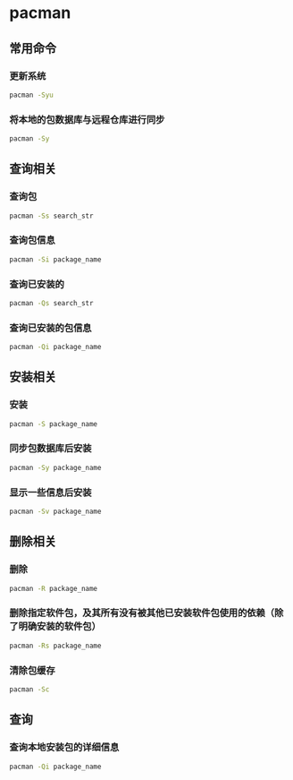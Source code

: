 # pacman

## 常用命令

### 更新系统

```bash
pacman -Syu
```

### 将本地的包数据库与远程仓库进行同步

```bash
pacman -Sy
```

## 查询相关

### 查询包

```bash
pacman -Ss search_str
```

### 查询包信息

```bash
pacman -Si package_name
```

### 查询已安装的

```bash
pacman -Qs search_str
```

### 查询已安装的包信息

```bash
pacman -Qi package_name
```

## 安装相关

### 安装

```bash
pacman -S package_name
```

### 同步包数据库后安装

```bash
pacman -Sy package_name
```

### 显示一些信息后安装

```bash
pacman -Sv package_name
```

## 删除相关

### 删除

```bash
pacman -R package_name
```

### 删除指定软件包，及其所有没有被其他已安装软件包使用的依赖（除了明确安装的软件包）

```bash
pacman -Rs package_name
```

### 清除包缓存

```bash
pacman -Sc
```

## 查询

### 查询本地安装包的详细信息

```bash
pacman -Qi package_name
```
